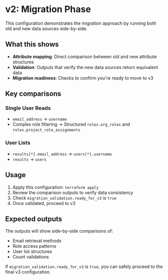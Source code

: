 # v2: Migration Phase

This configuration demonstrates the migration approach by running both old and new data sources side-by-side.

## What this shows

- **Attribute mapping**: Direct comparison between old and new attribute structures
- **Validation**: Outputs that verify the new data sources return equivalent data
- **Migration readiness**: Checks to confirm you're ready to move to v3

## Key comparisons

### Single User Reads
- `email_address` → `username`
- Complex role filtering → Structured `roles.org_roles` and `roles.project_role_assignments`

### User Lists
- `results[*].email_address` → `users[*].username`
- `results` → `users`

## Usage

1. Apply this configuration: `terraform apply`
2. Review the comparison outputs to verify data consistency
3. Check `migration_validation.ready_for_v3` is `true`
4. Once validated, proceed to v3

## Expected outputs

The outputs will show side-by-side comparisons of:
- Email retrieval methods
- Role access patterns  
- User list structures
- Count validations

If `migration_validation.ready_for_v3` is `true`, you can safely proceed to the final v3 configuration.
